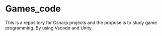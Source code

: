# Games_code
This is a repository for Csharp projects and the propose is to study game programming. By using Vscode and Unity.
